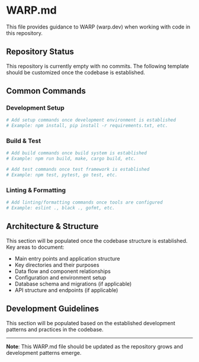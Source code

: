 # WARP.md

This file provides guidance to WARP (warp.dev) when working with code in this repository.

## Repository Status

This repository is currently empty with no commits. The following template should be customized once the codebase is established.

## Common Commands

### Development Setup
```bash
# Add setup commands once development environment is established
# Example: npm install, pip install -r requirements.txt, etc.
```

### Build & Test
```bash
# Add build commands once build system is established
# Example: npm run build, make, cargo build, etc.

# Add test commands once test framework is established  
# Example: npm test, pytest, go test, etc.
```

### Linting & Formatting
```bash
# Add linting/formatting commands once tools are configured
# Example: eslint ., black ., gofmt, etc.
```

## Architecture & Structure

This section will be populated once the codebase structure is established. Key areas to document:

- Main entry points and application structure
- Key directories and their purposes
- Data flow and component relationships
- Configuration and environment setup
- Database schema and migrations (if applicable)
- API structure and endpoints (if applicable)

## Development Guidelines

This section will be populated based on the established development patterns and practices in the codebase.

---

**Note**: This WARP.md file should be updated as the repository grows and development patterns emerge.
